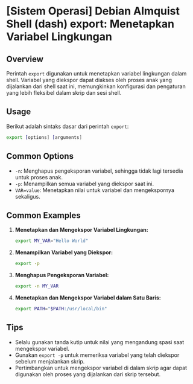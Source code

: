 # [Sistem Operasi] Debian Almquist Shell (dash) export: Menetapkan Variabel Lingkungan

## Overview
Perintah `export` digunakan untuk menetapkan variabel lingkungan dalam shell. Variabel yang diekspor dapat diakses oleh proses anak yang dijalankan dari shell saat ini, memungkinkan konfigurasi dan pengaturan yang lebih fleksibel dalam skrip dan sesi shell.

## Usage
Berikut adalah sintaks dasar dari perintah `export`:

```bash
export [options] [arguments]
```

## Common Options
- `-n`: Menghapus pengeksporan variabel, sehingga tidak lagi tersedia untuk proses anak.
- `-p`: Menampilkan semua variabel yang diekspor saat ini.
- `VAR=value`: Menetapkan nilai untuk variabel dan mengekspornya sekaligus.

## Common Examples

1. **Menetapkan dan Mengekspor Variabel Lingkungan:**
   ```bash
   export MY_VAR="Hello World"
   ```

2. **Menampilkan Variabel yang Diekspor:**
   ```bash
   export -p
   ```

3. **Menghapus Pengeksporan Variabel:**
   ```bash
   export -n MY_VAR
   ```

4. **Menetapkan dan Mengekspor Variabel dalam Satu Baris:**
   ```bash
   export PATH="$PATH:/usr/local/bin"
   ```

## Tips
- Selalu gunakan tanda kutip untuk nilai yang mengandung spasi saat mengekspor variabel.
- Gunakan `export -p` untuk memeriksa variabel yang telah diekspor sebelum menjalankan skrip.
- Pertimbangkan untuk mengekspor variabel di dalam skrip agar dapat digunakan oleh proses yang dijalankan dari skrip tersebut.